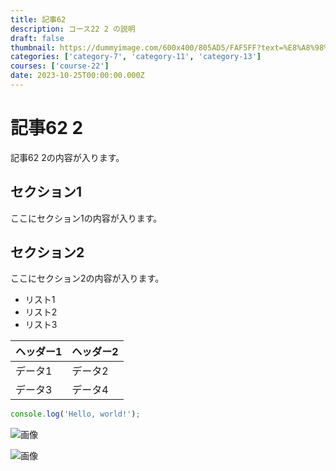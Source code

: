```yaml
---
title: 記事62
description: コース22 2 の説明
draft: false
thumbnail: https://dummyimage.com/600x400/805AD5/FAF5FF?text=%E8%A8%98%E4%BA%8B62
categories: ['category-7', 'category-11', 'category-13']
courses: ['course-22']
date: 2023-10-25T00:00:00.000Z
---
```


# 記事62 2

記事62 2の内容が入ります。

## セクション1
ここにセクション1の内容が入ります。

## セクション2
ここにセクション2の内容が入ります。

- リスト1
- リスト2
- リスト3

| ヘッダー1 | ヘッダー2 |
| --------- | --------- |
| データ1   | データ2   |
| データ3   | データ4   |

```javascript
console.log('Hello, world!');
```


![画像](https://dummyimage.com/320x180/2D3748/F5F7FA?text=%E8%A8%98%E4%BA%8B62+2)

![画像](https://dummyimage.com/640x360/1A202C/EDF2F7?text=%E8%A8%98%E4%BA%8B62+2)